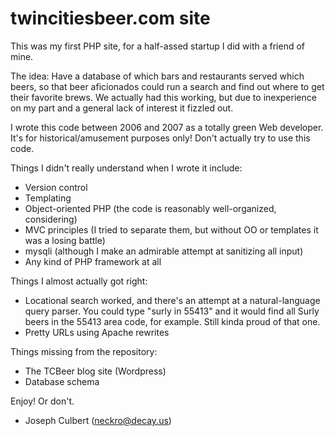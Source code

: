 # twincitiesbeer.com site

This was my first PHP site, for a half-assed startup I did with a friend of mine.

The idea: Have a database of which bars and restaurants served which beers, so that beer aficionados could run a search and find out where to get their favorite brews.  We actually had this working, but due to inexperience on my part and a general lack of interest it fizzled out.

I wrote this code between 2006 and 2007 as a totally green Web developer.  It's for historical/amusement purposes only!  Don't actually try to use this code.

Things I didn't really understand when I wrote it include:

* Version control
* Templating
* Object-oriented PHP (the code is reasonably well-organized, considering)
* MVC principles (I tried to separate them, but without OO or templates it was a losing battle)
* mysqli (although I make an admirable attempt at sanitizing all input)
* Any kind of PHP framework at all

Things I almost actually got right:

* Locational search worked, and there's an attempt at a natural-language query parser.  You could type "surly in 55413" and it would find all Surly beers in the 55413 area code, for example.  Still kinda proud of that one.
* Pretty URLs using Apache rewrites

Things missing from the repository:

* The TCBeer blog site (Wordpress)
* Database schema

Enjoy!  Or don't.

- Joseph Culbert (neckro@decay.us)
